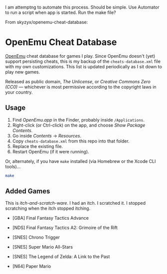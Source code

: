 I am attemptng to automate this process. Should be simple. Use Automator to run a script when app is started. Run the make file?

From skyzyx/openemu-cheat-database:

# OpenEmu Cheat Database

[OpenEmu] cheat database for games I play. Since OpenEmu doesn't (yet) support persisting cheats, this is my backup of the `cheats-database.xml` file with my own customizations. This list is updated periodically as I sit down to play new games.

Released as public domain, _The Unlicense_, or _Creative Commons Zero (CC0)_ — whichever is most permissive according to the copyright laws in your country.

## Usage

1. Find _OpenEmu.app_ in the Finder, probably inside `/Applications`.
1. Right-click (or Ctrl-click) on the app, and choose _Show Package Contents_.
1. Go inside _Contents_ → _Resources_.
1. Copy `cheats-database.xml` from this repo into that folder.
1. Replace the existing file.
1. Restart OpenEmu (if it were running).

Or, alternately, if you have `make` installed (via Homebrew or the Xcode CLI tools)…

```bash
make
```

## Added Games

This is _itch-and-scratch-ware_. I had an itch. I scratched it. I stopped scratching when the itch stopped itching.

* [GBA] Final Fantasy Tactics Advance
* [NDS] Final Fantasy Tactics A2: Grimoire of the Rift
* [SNES] Chrono Trigger
* [SNES] Super Mario All-Stars
* [SNES] The Legend of Zelda: A Link to the Past
* [N64] Paper Mario

  [OpenEmu]: https://openemu.org
